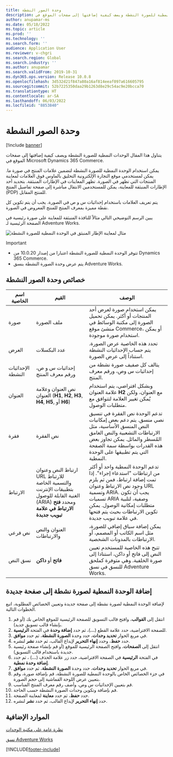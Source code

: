 ```yaml
---
title: وحدة الصور النشطة
description: يتناول هذا المقال الوحدات النمطية للصورة النشطة ويصف كيفية إضافتها إلى صفحات الموقع في Microsoft Dynamics 365 Commerce.
author: anupamar-ms
ms.date: 05/18/2022
ms.topic: article
ms.prod: ''
ms.technology: ''
ms.search.form: ''
audience: Application User
ms.reviewer: v-chgri
ms.search.region: Global
ms.search.industry: ''
ms.author: anupamar
ms.search.validFrom: 2019-10-31
ms.dyn365.ops.version: Release 10.0.8
ms.openlocfilehash: 3d532d21f847a80a16af814eeaf097a616605795
ms.sourcegitcommit: 52b7225350daa29b1263d8e29c54ac9e20bcca70
ms.translationtype: HT
ms.contentlocale: ar-SA
ms.lasthandoff: 06/03/2022
ms.locfileid: "8853840"
---
```

# <a name="active-image-module"></a>وحدة الصور النشطة

[!include [banner](includes/banner.md)]

يتناول هذا المقال الوحدات النمطية للصورة النشطة ويصف كيفية إضافتها إلى صفحات الموقع في Microsoft Dynamics 365 Commerce.

يمكن استخدام الوحدة النمطية للصورة النشطة لتضمين علامات المنتج في صورة ما. يمكن لمستخدمي موقع التجارة الإلكترونية التحليق بالماوس فوق العلامات لمعاينة المنتجات التي تظهر في الصورة. تظهر المعاينات في الإطارات المنبثقة. بتحديد أحد الإطارات المنبثقة للمعاينة، يمكن للمستخدمين الانتقال مباشرة إلى صفحة تفاصيل المنتج (PDP) للمنتج المقابل.

يتم تعريف العلامات باستخدام إحداثيات س و ص في الصورة. يجب أن يتم تكوين كل نقطة مميزة بمعرف المنتج للمنتج المعروض في الصورة.

يبين الرسم التوضيحي التالي مثالاً للنافذة المنبثقة للمعاينة على صورة رئيسية في الصفحة الرئيسية لـ Adventure Works.

![مثال لمعاينة الإطار المنبثق في الوحدة النمطية للصورة النشطة](./media/Active_image.PNG)

> [!IMPORTANT]
> - تتوفر الوحدة النمطية للصورة النشطة اعتبارا من إصدار 10.0.20 من Dynamics 365 Commerce.
> - يتم عرض وحدة الصورة النشطة بنسق Adventure Works.

## <a name="active-image-module-properties"></a>خصائص وحدة الصور النشطة

| اسم الخاصية      | القيم | الوصف |
|--------------------|--------|-------------|
| صورة              | ملف الصورة | يمكن استخدام صورة لعرض أحد المنتجات أو أكثر. يمكن تحميل الصورة إلى مكتبة الوسائط في منشئ موقع Commerce، أو يمكن استخدام صورة موجودة. |
| العرض              | عدد البكسلات | تحدد هذه الخاصية عرض الصورة. يتم حساب الإحداثيات النشطة استناداً إلى عرض الصورة.|
| الإحداثيات النشطة | إحداثيات س و ص، ورقم معرف المنتج | يتالف كل صفيف صورة نشطة من إحداثيات س وص، ورقم معرف المنتج.|
| العنوان‬            | نص العنوان وعلامة العنوان (**H1**, **H2**, **H3**, **H4**, **H5**, أو **H6**) | وبشكل افتراضي، يتم استخدام علامة العنوان **H2** مع العنوان، ولكن يُمكن تغيير العلامة لتتوافق مع متطلبات الوصول. |
| فقرة          | نص الفقرة | تدعم الوحدة نص الفقرة في تنسيق نصي منسق. يتم دعم بعض إمكانيات النص المنسق الأساسية، مثل الارتباطات التشعبية والنص الغامق المُسطر والمائل. يمكن تجاوز بعض هذه القدرات بواسطة سمة الصفحة التي يتم تطبيقها على الوحدة النمطية. |
| الارتباط               | ارتباط النص وعنوان URL للارتباط والتسمية الخاصة بتطبيقات الإنترنت الغنية القابلة للوصول (ARIA) ومحدد **فتح الارتباط في علامة تبويب جديدة** | تدعم الوحدة النمطية واحد أو أكثر من ارتباطات "استدعاء إجراء". إذا تمت إضافة ارتباط، فمن ثم يلزم وجود نص الارتباط وعنوان URL وتسمية ARIA. يجب أن تكون تسميات ARIA وصفية، لتلبية متطلبات إمكانية الوصول. يمكن تكوين الارتباطات بحيث يتم فتحها في علامة تبويب جديدة. |
| نص فرعي           | العنوان والنص والارتباطات | يمكن إضافة سياق إضافي للصورة، مثل اسم الكاتب أو المصمم، أو الارتباطات بالمدونات الشخصية.|
| نسق النص         | **فاتح** أو **داكن** | تتيح هذه الخاصية للمستخدم تعيين النص إلى فاتح أو داكن، استنادا إلى صورة الخلفية. وهي متوفرة كملحق للنسق في نسق Adventure Works. |

## <a name="add-an-active-image-module-to-a-new-page"></a>إضافة الوحدة النمطية لصورة نشطة إلى صفحة جديدة

لإضافة الوحدة النمطية لصورة نشطة إلى صفحة جديدة وتعيين الخصائص المطلوبة، اتبع الخطوات التالية.

1. انتقل إلى **القوالب**، وافتح قالب التسويق للصفحة الرئيسية للموقع الخاص بك (أو قم بإنشاء قالب تسويق جديد).
1. في الفتحة **الرئيسية‏‎** للصفحة الافتراضية، حدد علامة القطع (**...**)، ثم حدد **إضافة وحدة**.
1. في مربع الحوار **تحديد وحدات**، حدد وحدة **الصورة النشطة**، ثم حدد **موافق**.
1. حدد **حفظ**، وحدد **إنهاء التحرير** لإيداع القالب، ثم حدد **نشر** لنشره.
1. انتقل إلى **الصفحات**، وافتح الصفحة الرئيسية للموقع (أو قم بإنشاء صفحة رئيسية جديدة باستخدام قالب التسويق).
1. في الفتحة **الرئيسية** في الصفحة الافتراضية، حدد زر علامة الحذف (**...**) ، ثم حدد **إضافة وحدة نمطية**.
1. في مربع الحوار **تحديد وحدات**، حدد وحدة **الصورة النشطة**، ثم حدد **موافق**.
1. في جزء الخصائص الخاص بالوحدة النمطية للصورة النشطة، قم بإضافة صورة، وقم بتعيين عرض اللوحة القماشية إلى حجم الصورة.
1. قم بتعيين الإحداثيات س وص، وأضف رقم معرف المنتج المناسب.
1. قم بإضافة وتكوين وحدات الصورة النشطة حسب الحاجة.
1. حدد **حفظ**، ثم حدد **معاينة** لمعاينة الصفحة.
1. حدد **إنهاء التحرير** لإيداع القالب، ثم حدد **نشر** لنشره.

## <a name="additional-resources"></a>الموارد الإضافية

[نظرة عامة على مكتبة الوحدات](starter-kit-overview.md)

[نسق Adventure Works](adventure-works-theme.md)

[!INCLUDE[footer-include](../includes/footer-banner.md)]
